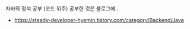 자바의 정석 공부 (코드 위주)
공부한 것은 블로그에..
- https://steady-developer-hyemin.tistory.com/category/Backend/Java
